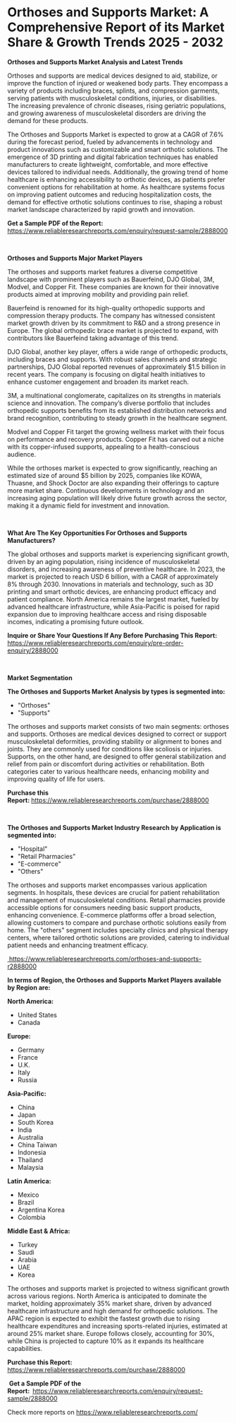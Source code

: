 <p><h1>Orthoses and Supports Market: A Comprehensive Report of its Market Share & Growth Trends 2025 - 2032</h1></p><p><strong>Orthoses and Supports Market Analysis and Latest Trends</strong></p>
<p><p>Orthoses and supports are medical devices designed to aid, stabilize, or improve the function of injured or weakened body parts. They encompass a variety of products including braces, splints, and compression garments, serving patients with musculoskeletal conditions, injuries, or disabilities. The increasing prevalence of chronic diseases, rising geriatric populations, and growing awareness of musculoskeletal disorders are driving the demand for these products.</p><p>The Orthoses and Supports Market is expected to grow at a CAGR of 7.6% during the forecast period, fueled by advancements in technology and product innovations such as customizable and smart orthotic solutions. The emergence of 3D printing and digital fabrication techniques has enabled manufacturers to create lightweight, comfortable, and more effective devices tailored to individual needs. Additionally, the growing trend of home healthcare is enhancing accessibility to orthotic devices, as patients prefer convenient options for rehabilitation at home. As healthcare systems focus on improving patient outcomes and reducing hospitalization costs, the demand for effective orthotic solutions continues to rise, shaping a robust market landscape characterized by rapid growth and innovation.</p></p>
<p><strong>Get a Sample PDF of the Report:&nbsp;</strong> <a href="https://www.reliableresearchreports.com/enquiry/request-sample/2888000?utm_campaign=2743&utm_medium=2&utm_source=Github&utm_content=ia&utm_term=14032025&utm_id=orthoses-and-supports">https://www.reliableresearchreports.com/enquiry/request-sample/2888000</a></p>
<p>&nbsp;</p>
<p><strong>Orthoses and Supports Major Market Players</strong></p>
<p><p>The orthoses and supports market features a diverse competitive landscape with prominent players such as Bauerfeind, DJO Global, 3M, Modvel, and Copper Fit. These companies are known for their innovative products aimed at improving mobility and providing pain relief.</p><p>Bauerfeind is renowned for its high-quality orthopedic supports and compression therapy products. The company has witnessed consistent market growth driven by its commitment to R&D and a strong presence in Europe. The global orthopedic brace market is projected to expand, with contributors like Bauerfeind taking advantage of this trend.</p><p>DJO Global, another key player, offers a wide range of orthopedic products, including braces and supports. With robust sales channels and strategic partnerships, DJO Global reported revenues of approximately $1.5 billion in recent years. The company is focusing on digital health initiatives to enhance customer engagement and broaden its market reach.</p><p>3M, a multinational conglomerate, capitalizes on its strengths in materials science and innovation. The company’s diverse portfolio that includes orthopedic supports benefits from its established distribution networks and brand recognition, contributing to steady growth in the healthcare segment.</p><p>Modvel and Copper Fit target the growing wellness market with their focus on performance and recovery products. Copper Fit has carved out a niche with its copper-infused supports, appealing to a health-conscious audience.</p><p>While the orthoses market is expected to grow significantly, reaching an estimated size of around $5 billion by 2025, companies like KOWA, Thuasne, and Shock Doctor are also expanding their offerings to capture more market share. Continuous developments in technology and an increasing aging population will likely drive future growth across the sector, making it a dynamic field for investment and innovation.</p></p>
<p>&nbsp;</p>
<p><strong>What Are The Key Opportunities For Orthoses and Supports Manufacturers?</strong></p>
<p><p>The global orthoses and supports market is experiencing significant growth, driven by an aging population, rising incidence of musculoskeletal disorders, and increasing awareness of preventive healthcare. In 2023, the market is projected to reach USD 6 billion, with a CAGR of approximately 8% through 2030. Innovations in materials and technology, such as 3D printing and smart orthotic devices, are enhancing product efficacy and patient compliance. North America remains the largest market, fueled by advanced healthcare infrastructure, while Asia-Pacific is poised for rapid expansion due to improving healthcare access and rising disposable incomes, indicating a promising future outlook.</p></p>
<p><strong>Inquire or Share Your Questions If Any Before Purchasing This Report:</strong> <a href="https://www.reliableresearchreports.com/enquiry/pre-order-enquiry/2888000?utm_campaign=2743&utm_medium=2&utm_source=Github&utm_content=ia&utm_term=14032025&utm_id=orthoses-and-supports">https://www.reliableresearchreports.com/enquiry/pre-order-enquiry/2888000</a></p>
<p>&nbsp;</p>
<p><strong>Market Segmentation</strong></p>
<p><strong>The Orthoses and Supports Market Analysis by types is segmented into:</strong></p>
<p><ul><li>"Orthoses"</li><li>"Supports"</li></ul></p>
<p><p>The orthoses and supports market consists of two main segments: orthoses and supports. Orthoses are medical devices designed to correct or support musculoskeletal deformities, providing stability or alignment to bones and joints. They are commonly used for conditions like scoliosis or injuries. Supports, on the other hand, are designed to offer general stabilization and relief from pain or discomfort during activities or rehabilitation. Both categories cater to various healthcare needs, enhancing mobility and improving quality of life for users.</p></p>
<p><strong>Purchase this Report:&nbsp;</strong><a href="https://www.reliableresearchreports.com/purchase/2888000?utm_campaign=2743&utm_medium=2&utm_source=Github&utm_content=ia&utm_term=14032025&utm_id=orthoses-and-supports">https://www.reliableresearchreports.com/purchase/2888000</a></p>
<p>&nbsp;</p>
<p><strong>The Orthoses and Supports Market Industry Research by Application is segmented into:</strong></p>
<p><ul><li>"Hospital"</li><li>"Retail Pharmacies"</li><li>"E-commerce"</li><li>"Others"</li></ul></p>
<p><p>The orthoses and supports market encompasses various application segments. In hospitals, these devices are crucial for patient rehabilitation and management of musculoskeletal conditions. Retail pharmacies provide accessible options for consumers needing basic support products, enhancing convenience. E-commerce platforms offer a broad selection, allowing customers to compare and purchase orthotic solutions easily from home. The "others" segment includes specialty clinics and physical therapy centers, where tailored orthotic solutions are provided, catering to individual patient needs and enhancing treatment efficacy.</p></p>
<p><a href="https://www.reliableresearchreports.com/orthoses-and-supports-r2888000?utm_campaign=2743&utm_medium=2&utm_source=Github&utm_content=ia&utm_term=14032025&utm_id=orthoses-and-supports">&nbsp;https://www.reliableresearchreports.com/orthoses-and-supports-r2888000</a></p>
<p><strong>In terms of Region, the Orthoses and Supports Market Players available by Region are:</strong></p>
<p>
    <p> <strong> North America: </strong>
        <ul>
            <li>United States</li>
            <li>Canada</li>
        </ul>
        </p> 
    <p> <strong> Europe: </strong>
        <ul>
            <li>Germany</li>
            <li>France</li>
            <li>U.K.</li>
            <li>Italy</li>
            <li>Russia</li>
        </ul>
        </p> 
    <p> <strong> Asia-Pacific: </strong>
        <ul>
            <li>China</li>
            <li>Japan</li>
            <li>South Korea</li>
            <li>India</li>
            <li>Australia</li>
            <li>China Taiwan</li>
            <li>Indonesia</li>
            <li>Thailand</li>
            <li>Malaysia</li>
        </ul>
        </p> 
    <p> <strong> Latin America: </strong>
        <ul>
            <li>Mexico</li>
            <li>Brazil</li>
            <li>Argentina Korea</li>
            <li>Colombia</li>
        </ul>
        </p> 
    <p> <strong> Middle East & Africa: </strong>
        <ul>
            <li>Turkey</li>
            <li>Saudi</li>
            <li>Arabia</li>
            <li>UAE</li>
            <li>Korea</li>
        </ul>
    </p>
    </p>
<p><p>The orthoses and supports market is projected to witness significant growth across various regions. North America is anticipated to dominate the market, holding approximately 35% market share, driven by advanced healthcare infrastructure and high demand for orthopedic solutions. The APAC region is expected to exhibit the fastest growth due to rising healthcare expenditures and increasing sports-related injuries, estimated at around 25% market share. Europe follows closely, accounting for 30%, while China is projected to capture 10% as it expands its healthcare capabilities.</p></p>
<p><strong>Purchase this Report: </strong><a href="https://www.reliableresearchreports.com/purchase/2888000?utm_campaign=2743&utm_medium=2&utm_source=Github&utm_content=ia&utm_term=14032025&utm_id=orthoses-and-supports">https://www.reliableresearchreports.com/purchase/2888000</a></p>
<p>&nbsp;<strong>Get a Sample PDF of the Report:&nbsp;&nbsp;</strong><a href="https://www.reliableresearchreports.com/enquiry/request-sample/2888000?utm_campaign=2743&utm_medium=2&utm_source=Github&utm_content=ia&utm_term=14032025&utm_id=orthoses-and-supports">https://www.reliableresearchreports.com/enquiry/request-sample/2888000</a></p>
<p><strong></strong></p>
<p>Check more reports on <a href="https://www.reliableresearchreports.com/?utm_campaign=2743&utm_medium=2&utm_source=Github&utm_content=ia&utm_term=14032025&utm_id=orthoses-and-supports">https://www.reliableresearchreports.com/</a></p>